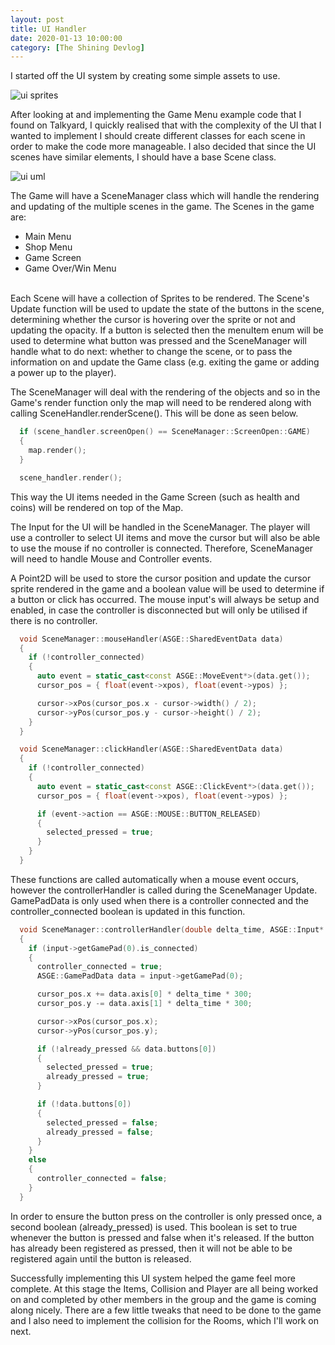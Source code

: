 ```yaml
---
layout: post
title: UI Handler
date: 2020-01-13 10:00:00
category: [The Shining Devlog]
---
```


I started off the UI system by creating some simple assets to use.

<img src="{{ site.baseurl }}/assets/Blog/ShiningDevlog/ui_assets.png" alt="ui sprites"/>

After looking at and implementing the Game Menu example code that I found on Talkyard, I quickly realised that with the complexity of the UI that I wanted to implement I should create different classes for each scene in order to make the code more manageable. I also decided that since the UI scenes have similar elements, I should have a base Scene class.

<img src="{{ site.baseurl }}/assets/Blog/ShiningDevlog/ui_system_uml.png" alt="ui uml"/>

The Game will have a SceneManager class which will handle the rendering and updating of the multiple scenes in the game. The Scenes in the game are:
* Main Menu
* Shop Menu
* Game Screen
* Game Over/Win Menu

<br>
Each Scene will have a collection of Sprites to be rendered. The Scene's Update function will be used to update the state of the buttons in the scene, determining whether the cursor is hovering over the sprite or not and updating the opacity. If a button is selected then the menuItem enum will be used to determine what button was pressed and the SceneManager will handle what to do next: whether to change the scene, or to pass the information on and update the Game class (e.g. exiting the game or adding a power up to the player).

The SceneManager will deal with the rendering of the objects and so in the Game's render function only the map will need to be rendered along with calling SceneHandler.renderScene(). This will be done as seen below.

```cpp
  if (scene_handler.screenOpen() == SceneManager::ScreenOpen::GAME)
  {
    map.render();
  }

  scene_handler.render();
```

This way the UI items needed in the Game Screen (such as health and coins) will be rendered on top of the Map.

The Input for the UI will be handled in the SceneManager. The player will use a controller to select UI items and move the cursor but will also be able to use the mouse if no controller is connected. Therefore, SceneManager will need to handle Mouse and Controller events. 

A Point2D will be used to store the cursor position and update the cursor sprite rendered in the game and a boolean value will be used to determine if a button or click has occurred. The mouse input's will always be setup and enabled, in case the controller is disconnected but will only be utilised if there is no controller. 

```cpp
  void SceneManager::mouseHandler(ASGE::SharedEventData data)
  {
    if (!controller_connected)
    {
      auto event = static_cast<const ASGE::MoveEvent*>(data.get());
      cursor_pos = { float(event->xpos), float(event->ypos) };

      cursor->xPos(cursor_pos.x - cursor->width() / 2);
      cursor->yPos(cursor_pos.y - cursor->height() / 2);
    }
  }

  void SceneManager::clickHandler(ASGE::SharedEventData data)
  {
    if (!controller_connected)
    {
      auto event = static_cast<const ASGE::ClickEvent*>(data.get());
      cursor_pos = { float(event->xpos), float(event->ypos) };

      if (event->action == ASGE::MOUSE::BUTTON_RELEASED)
      {
        selected_pressed = true;
      }
    }
  }
```

These functions are called automatically when a mouse event occurs, however the controllerHandler is called during the SceneManager Update. GamePadData is only used when there is a controller connected and the controller_connected boolean is updated in this function.

```cpp
  void SceneManager::controllerHandler(double delta_time, ASGE::Input* input)
  {
    if (input->getGamePad(0).is_connected)
    {
      controller_connected = true;
      ASGE::GamePadData data = input->getGamePad(0);

      cursor_pos.x += data.axis[0] * delta_time * 300;
      cursor_pos.y -= data.axis[1] * delta_time * 300;

      cursor->xPos(cursor_pos.x);
      cursor->yPos(cursor_pos.y);

      if (!already_pressed && data.buttons[0])
      {
        selected_pressed = true;
        already_pressed = true;
      }

      if (!data.buttons[0])
      {
        selected_pressed = false;
        already_pressed = false;
      }
    }
    else
    {
      controller_connected = false;
    }
  }
```

In order to ensure the button press on the controller is only pressed once, a second boolean (already_pressed) is used. This boolean is set to true whenever the button is pressed and false when it's released. If the button has already been registered as pressed, then it will not be able to be registered again until the button is released. 

Successfully implementing this UI system helped the game feel more complete. At this stage the Items, Collision and Player are all being worked on and completed by other members in the group and the game is coming along nicely. There are a few little tweaks that need to be done to the game and I also need to implement the collision for the Rooms, which I'll work on next. 